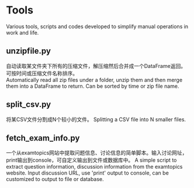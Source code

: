 # Tools

Various tools, scripts and codes developed to simplify manual operations in work and life.

## unzipfile.py

自动读取某文件夹下所有的压缩文件，解压缩然后合并成一个DataFrame返回。可按时间或压缩文件名称排序。  
Automatically read all zip files under a folder, unzip them and then merge them into a DataFrame to return. Can be sorted by time or zip file name.

## split_csv.py

将某CSV文件分割成N个较小的文件。
Splitting a CSV file into N smaller files.

## fetch_exam_info.py

一个从examtopics网站中提取问题信息、讨论信息的简单脚本。输入讨论网址，print输出到console，可自定义输出到文件或数据库中。
A simple script to extract question information, discussion information from the examtopics website. Input discussion URL, use 'print' output to console, can be customized to output to file or database.
